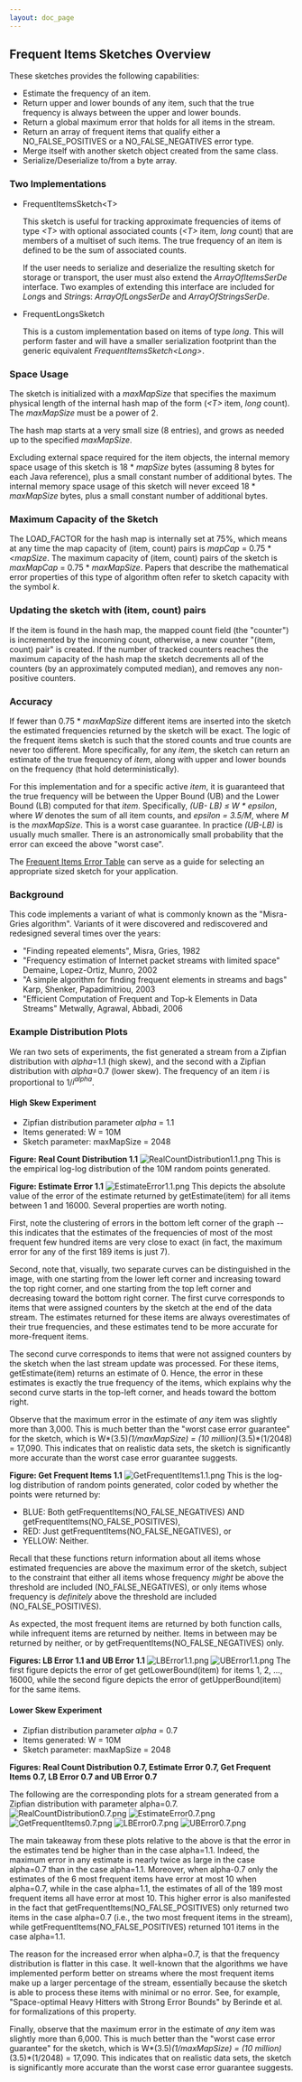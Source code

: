 ```yaml
---
layout: doc_page
---
```


## Frequent Items Sketches Overview

These sketches provides the following capabilities:
<ul>
<li>Estimate the frequency of an item.</li>
<li>Return upper and lower bounds of any item, such that the true frequency is always between the upper and lower bounds.</li>
<li>Return a global maximum error that holds for all items in the stream.</li>
<li>Return an array of frequent items that qualify either a NO_FALSE_POSITIVES or a NO_FALSE_NEGATIVES error type.</li>
<li>Merge itself with another sketch object created from the same class.</li>
<li>Serialize/Deserialize to/from a byte array.</li>
</ul>

### Two Implementations

* FrequentItemsSketch&lt;T&gt;

    This sketch is useful for tracking approximate frequencies of items of type <i>&lt;T&gt;</i> 
    with optional associated counts (<i>&lt;T&gt;</i> item, <i>long</i> count) that are members of
    a multiset of such items. The true frequency of an item is defined to be the sum of associated
    counts.
    
    If the user needs to serialize and deserialize the resulting sketch for storage or transport, 
    the user must also extend the <i>ArrayOfItemsSerDe</i> interface. Two examples of extending this 
    interface are included for <i>Long</i>s and <i>String</i>s: <i>ArrayOfLongsSerDe</i> and 
    <i>ArrayOfStringsSerDe</i>.

* FrequentLongsSketch

    This is a custom implementation based on items of type <i>long</i>. This will perform faster and
    will have a smaller serialization footprint than the generic equivalent 
    <i>FrequentItemsSketch&lt;Long&gt;</i>. 

### Space Usage

The sketch is initialized with a <i>maxMapSize</i> that specifies the maximum physical 
length of the internal hash map of the form (<i>&lt;T&gt;</i> item, <i>long</i> count).
The <i>maxMapSize</i> must be a power of 2.

The hash map starts at a very small size (8 entries), and grows as needed up to the 
specified <i>maxMapSize</i>.

Excluding external space required for the item objects, the internal memory space usage of 
this sketch is 18 * <i>mapSize</i> bytes (assuming 8 bytes for each Java reference), plus a small 
constant number of additional bytes. The internal memory space usage of this sketch will never 
exceed 18 * <i>maxMapSize</i> bytes, plus a small constant number of additional bytes.

### Maximum Capacity of the Sketch

The LOAD_FACTOR for the hash map is internally set at 75%, 
which means at any time the map capacity of (item, count) pairs is <i>mapCap</i> = 
0.75 * <i><mapSize</i>.
The maximum capacity of (item, count) pairs of the sketch is <i>maxMapCap</i> = 
0.75 * <i>maxMapSize</i>.
Papers that describe the mathematical error properties of this type of algorithm often 
refer to sketch capacity with the symbol <i>k</i>.

### Updating the sketch with (item, count) pairs

If the item is found in the hash map, the mapped count field (the "counter") is 
incremented by the incoming count, otherwise, a new counter "(item, count) pair" is 
created. If the number of tracked counters reaches the maximum capacity of the hash map 
the sketch decrements all of the counters (by an approximately computed median), and 
removes any non-positive counters.

### Accuracy

If fewer than 0.75 * <i>maxMapSize</i> different items are inserted into the sketch the 
estimated frequencies returned by the sketch will be exact.
The logic of the frequent items sketch is such that the stored counts and true counts are 
never too different. 
More specifically, for any <i>item</i>, the sketch can return an estimate of the 
true frequency of <i>item</i>, along with upper and lower bounds on the frequency 
(that hold deterministically).

For this implementation and for a specific active <i>item</i>, it is guaranteed that
the true frequency will be between the Upper Bound (UB) and the Lower Bound (LB) computed for that 
<i>item</i>.  Specifically, <i>(UB- LB) &le; W * epsilon</i>, where <i>W</i> denotes the sum of all item 
counts, and <i>epsilon = 3.5/M</i>, where <i>M</i> is the <i>maxMapSize</i>.
This is a worst case guarantee. In practice <i>(UB-LB)</i> is usually much smaller.
There is an astronomically small probability that the error can exceed the above "worst case".

The [Frequent Items Error Table](FrequentItemsErrorTable.html) can serve as a guide for selecting an
appropriate sized sketch for your application.

### Background

This code implements a variant of what is commonly known as the "Misra-Gries
algorithm". Variants of it were discovered and rediscovered and redesigned several times 
over the years:
<ul><li>"Finding repeated elements", Misra, Gries, 1982</li>
<li>"Frequency estimation of Internet packet streams with limited space" Demaine, 
Lopez-Ortiz, Munro, 2002</li>
<li>"A simple algorithm for finding frequent elements in streams and bags" Karp, Shenker,
Papadimitriou, 2003</li>
<li>"Efficient Computation of Frequent and Top-k Elements in Data Streams" Metwally, 
Agrawal, Abbadi, 2006</li>
</ul>


### Example Distribution Plots

We ran two sets of experiments, the fist generated a stream from a Zipfian distribution 
with <i>alpha</i>=1.1 (high skew), and the second with a Zipfian distribution with <i>alpha</i>=0.7 
(lower skew).
The frequency of an item <i>i</i> is proportional to 1/<i>i<sup>alpha</sup></i>.

#### High Skew Experiment

* Zipfian distribution parameter <i>alpha</i> = 1.1
* Items generated: W = 10M
* Sketch parameter: maxMapSize = 2048

<b>Figure: Real Count Distribution 1.1</b>
<img class="doc-img-half" src="{{site.docs_img_dir}}/fi/RealCountDistribution1.1.png" alt="RealCountDistribution1.1.png" />
This is the empirical log-log distribution of the 10M random points generated.

<b>Figure: Estimate Error 1.1</b>
<img class="doc-img-half" src="{{site.docs_img_dir}}/fi/EstimateError1.1.png" alt="EstimateError1.1.png" />
This depicts the absolute value of the error of the estimate
returned by getEstimate(item) for all items between 1 and 16000. 
Several properties are worth noting.

First, note the clustering of errors in the bottom left corner of the graph -- 
this indicates that the estimates of the frequencies of most of the most frequent 
few hundred items are very close to exact (in fact, the maximum error for any of 
the first 189 items is just 7). 

Second, note that, visually, two separate curves can be distinguished in the image,
with one starting from the lower left corner and increasing toward the top right corner,
and one starting from the top left corner and decreasing toward the bottom right corner.
The first curve corresponds to items that were assigned counters by the sketch at the end 
of the data stream. The estimates returned for these items are always overestimates of their
true frequencies, and these estimates tend to be more accurate for more-frequent items. 

The second curve corresponds to items that were not assigned counters by the sketch when
the last stream update was processed. For these items, getEstimate(item) returns an estimate
of 0. Hence, the error in these estimates is exactly the true frequency of the items,
which explains why the second curve starts in the top-left corner, and heads toward
the bottom right.

Observe that the maximum error in the estimate of *any* item was slightly more 
than 3,000. This is much better than the "worst case error guarantee" for the sketch, 
which is W*(3.5)*(1/maxMapSize) = (10 million)*(3.5)*(1/2048) = 17,090.
This indicates that on realistic data sets, the sketch is 
significantly more accurate than the worst case error guarantee suggests. 

<b>Figure: Get Frequent Items 1.1</b>
<img class="doc-img-half" src="{{site.docs_img_dir}}/fi/GetFrequentItems1.1.png" alt="GetFrequentItems1.1.png" />
This is the log-log distribution of random points generated, color coded by whether
the points were returned by:

* BLUE: Both getFrequentItems(NO_FALSE_NEGATIVES) AND getFrequentItems(NO_FALSE_POSITIVES),
* RED: Just getFrequentItems(NO_FALSE_NEGATIVES), or
* YELLOW: Neither. 

Recall that these functions return information about all items whose 
estimated frequencies are above the maximum error of the sketch, subject to the constraint
that either all items whose frequency *might* be above the threshold are included (NO_FALSE_NEGATIVES),
or only items whose frequency is *definitely* above the threshold are included (NO_FALSE_POSITIVES).

As expected, the most frequent items are returned by both function calls, while infrequent
items are returned by neither. Items in between may be returned by neither, or by
getFrequentItems(NO_FALSE_NEGATIVES) only.

<b>Figures: LB Error 1.1 and UB Error 1.1</b>
<img class="doc-img-half" src="{{site.docs_img_dir}}/fi/LBError1.1.png" alt="LBError1.1.png" />
<img class="doc-img-half" src="{{site.docs_img_dir}}/fi/UBError1.1.png" alt="UBError1.1.png" />
The first figure depicts the error of get getLowerBound(item) for items 1, 2, ..., 16000,
while the second figure depicts the error of getUpperBound(item) for the same items.

#### Lower Skew Experiment

* Zipfian distribution parameter <i>alpha</i> = 0.7
* Items generated: W = 10M
* Sketch parameter: maxMapSize = 2048

<b>Figures: Real Count Distribution 0.7, Estimate Error 0.7, Get Frequent Items 0.7, LB Error 0.7 and UB Error 0.7</b>

The following are the corresponding plots for a stream generated from a Zipfian distribution with parameter alpha=0.7. 
<img class="doc-img-half" src="{{site.docs_img_dir}}/fi/RealCountDistribution0.7.png" alt="RealCountDistribution0.7.png" />
<img class="doc-img-half" src="{{site.docs_img_dir}}/fi/EstimateError0.7.png" alt="EstimateError0.7.png" />
<img class="doc-img-half" src="{{site.docs_img_dir}}/fi/GetFrequentItems0.7.png" alt="GetFrequentItems0.7.png" />
<img class="doc-img-half" src="{{site.docs_img_dir}}/fi/LBError0.7.png" alt="LBError0.7.png" />
<img class="doc-img-half" src="{{site.docs_img_dir}}/fi/UBError0.7.png" alt="UBError0.7.png" />

The main takeaway from these plots relative
to the above is that the error in the estimates tend be higher than in
the case alpha=1.1. Indeed, the maximum error in any estimate is nearly twice as large
in the case alpha=0.7 than in the case alpha=1.1. Moreover, when alpha-0.7 only the estimates 
of the 6 most frequent items have error at most 10 when alpha=0.7, while in the case alpha=1.1, 
the estimates of all of the 189 most frequent items all have error at most 10.
This higher error is also manifested in the fact that getFrequentItems(NO_FALSE_POSITIVES)
only returned two items in the case alpha=0.7 (i.e., the two most frequent items in the stream),
while getFrequentItems(NO_FALSE_POSITIVES) returned 101 items in the case alpha=1.1.

The reason for the increased error when alpha=0.7, is that the frequency distribution is 
flatter in this case. It well-known that the algorithms we have implemented perform 
better on streams where the most frequent items make up a larger percentage of the 
stream, essentially because the sketch is able to process these items with minimal or 
no error. See, for example, "Space-optimal Heavy Hitters with Strong Error Bounds" by 
Berinde et al. for formalizations of this property.

Finally, observe that the maximum error in the estimate of <i>any</i> item was slightly more 
than 6,000. This is much better than the "worst case error guarantee" for the sketch, 
which is W*(3.5)*(1/maxMapSize) = (10 million)*(3.5)*(1/2048) = 17,090.
This indicates that on realistic data sets, the sketch is 
significantly more accurate than the worst case error guarantee suggests.
